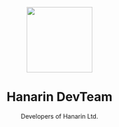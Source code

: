 <p align='center'>
  <img style='width: 150px; height: 150px;' src='https://user-images.githubusercontent.com/78518941/194701774-92e3185e-9a7b-449d-ae08-71b646356342.png'></img>
</p>
<h1 align='center'>Hanarin DevTeam</h1>

<p align='center'>Developers of Hanarin Ltd.</p>
